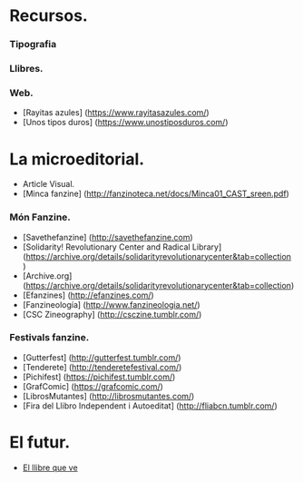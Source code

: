 # Recursos.
### Tipografia
### Llibres.
### Web.
* [Rayitas azules] (https://www.rayitasazules.com/)
* [Unos tipos duros] (https://www.unostiposduros.com/)
# La microeditorial.
* Article Visual.
* [Minca fanzine] (http://fanzinoteca.net/docs/Minca01_CAST_sreen.pdf)
### Món Fanzine.
* [Savethefanzine] (http://savethefanzine.com)
* [Solidarity! Revolutionary Center and Radical Library] (https://archive.org/details/solidarityrevolutionarycenter&tab=collection
) 
* [Archive.org] (https://archive.org/details/solidarityrevolutionarycenter&tab=collection)
* [Efanzines] (http://efanzines.com/)
* [Fanzineología] (http://www.fanzineologia.net/)
* [CSC Zineography] (http://csczine.tumblr.com/)

### Festivals fanzine.
* [Gutterfest] (http://gutterfest.tumblr.com/)
* [Tenderete] (http://tenderetefestival.com/)
* [Pichifest] (https://pichifest.tumblr.com/)
* [GrafComic] (https://grafcomic.com/)
* [LibrosMutantes] (http://librosmutantes.com/)
* [Fira del Llibro Independent i Autoeditat] (http://fliabcn.tumblr.com/)
# El futur.
* [El llibre que ve](http://lab.cccb.org/ca/el-llibre-que-ve/)
